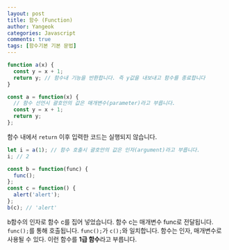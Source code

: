 ```yaml
---
layout: post
title: 함수 (Function)
author: Yangeok
categories: Javascript
comments: true
tags: [함수기본 기본 문법]
---
```


```javascript
function a(x) {
  const y = x + 1;
  return y; // 함수내 기능을 반환합니다. 즉 y값을 내보내고 함수를 종료합니다
}
```

```javascript
const a = function(x) {
  // 함수 선언시 괄호안의 값은 매개변수(parameter)라고 부릅니다.
  const y = x + 1;
  return y;
};
```

함수 내에서 `return` 이후 입력한 코드는 실행되지 않습니다.

```javascript
let i = a(1); // 함수 호출시 괄호안의 값은 인자(argument)라고 부릅니다.
i; // 2
```

```javascript
const b = function(func) {
  func();
};
const c = function() {
  alert('alert');
};
b(c); // 'alert'
```

b함수의 인자로 함수 c를 집어 넣었습니다. 함수 c는 매개변수 func로 전달됩니다. `func();`를 통해 호출됩니다. `func();`가 `c();`와 일치합니다. 함수는 인자, 매개변수로 사용될 수 있다. 이런 함수를 **1급 함수**라고 부릅니다.
